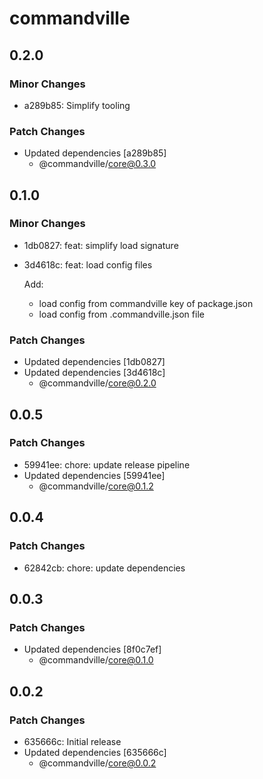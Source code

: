 # commandville

## 0.2.0

### Minor Changes

- a289b85: Simplify tooling

### Patch Changes

- Updated dependencies [a289b85]
  - @commandville/core@0.3.0

## 0.1.0

### Minor Changes

- 1db0827: feat: simplify load signature
- 3d4618c: feat: load config files

  Add:

  - load config from commandville key of package.json
  - load config from .commandville.json file

### Patch Changes

- Updated dependencies [1db0827]
- Updated dependencies [3d4618c]
  - @commandville/core@0.2.0

## 0.0.5

### Patch Changes

- 59941ee: chore: update release pipeline
- Updated dependencies [59941ee]
  - @commandville/core@0.1.2

## 0.0.4

### Patch Changes

- 62842cb: chore: update dependencies

## 0.0.3

### Patch Changes

- Updated dependencies [8f0c7ef]
  - @commandville/core@0.1.0

## 0.0.2

### Patch Changes

- 635666c: Initial release
- Updated dependencies [635666c]
  - @commandville/core@0.0.2
